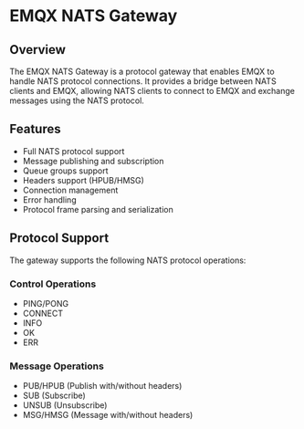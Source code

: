 # EMQX NATS Gateway

## Overview

The EMQX NATS Gateway is a protocol gateway that enables EMQX to handle NATS protocol connections. It provides a bridge between NATS clients and EMQX, allowing NATS clients to connect to EMQX and exchange messages using the NATS protocol.

## Features

- Full NATS protocol support
- Message publishing and subscription
- Queue groups support
- Headers support (HPUB/HMSG)
- Connection management
- Error handling
- Protocol frame parsing and serialization

## Protocol Support

The gateway supports the following NATS protocol operations:

### Control Operations
- PING/PONG
- CONNECT
- INFO
- OK
- ERR

### Message Operations
- PUB/HPUB (Publish with/without headers)
- SUB (Subscribe)
- UNSUB (Unsubscribe)
- MSG/HMSG (Message with/without headers)
